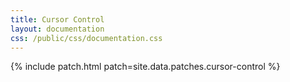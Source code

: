 ```yaml
---
title: Cursor Control
layout: documentation
css: /public/css/documentation.css
---
```


{% include patch.html patch=site.data.patches.cursor-control %}
